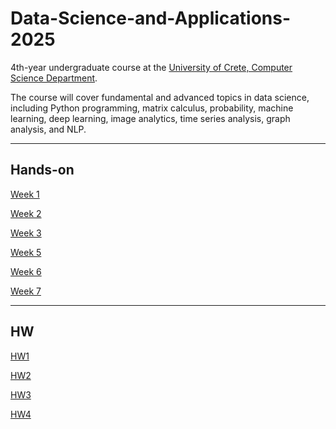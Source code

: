 # Data-Science-and-Applications-2025

4th-year undergraduate course at the [University of Crete, Computer Science Department](https://www.csd.uoc.gr/).

The course will cover fundamental and advanced topics in data science, including Python programming, matrix calculus, probability, machine learning, deep learning, image analytics, time series analysis, graph analysis, and NLP. 

---
## Hands-on
[Week 1](./485[2025]_Week_1.ipynb)

[Week 2](./485[2025]_Week_2.ipynb)

[Week 3](./485[2025]_Week_3.ipynb)

[Week 5](./485[2025]_Week_5.ipynb)

[Week 6](./485[2025]_Week_6.ipynb)

[Week 7](./485[2025]_Week_7.ipynb)


---
## HW
[HW1](./485[2025]_HW1.ipynb)

[HW2](./485[2025]_HW2.ipynb)

[HW3](./485[2025]_HW3.ipynb)

[HW4](./485[2025]_HW4.ipynb)
